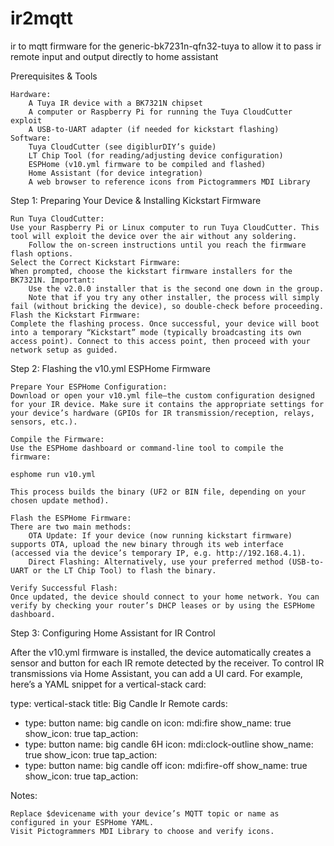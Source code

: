 # ir2mqtt
ir to mqtt firmware for the generic-bk7231n-qfn32-tuya to allow it to pass ir remote input and output directly to home assistant

Prerequisites & Tools

    Hardware:
        A Tuya IR device with a BK7321N chipset
        A computer or Raspberry Pi for running the Tuya CloudCutter exploit
        A USB-to-UART adapter (if needed for kickstart flashing)
    Software:
        Tuya CloudCutter (see digiblurDIY’s guide)
        LT Chip Tool (for reading/adjusting device configuration)
        ESPHome (v10.yml firmware to be compiled and flashed)
        Home Assistant (for device integration)
        A web browser to reference icons from Pictogrammers MDI Library

Step 1: Preparing Your Device & Installing Kickstart Firmware

    Run Tuya CloudCutter:
    Use your Raspberry Pi or Linux computer to run Tuya CloudCutter. This tool will exploit the device over the air without any soldering.
        Follow the on-screen instructions until you reach the firmware flash options.
    Select the Correct Kickstart Firmware:
    When prompted, choose the kickstart firmware installers for the BK7321N. Important:
        Use the v2.0.0 installer that is the second one down in the group.
        Note that if you try any other installer, the process will simply fail (without bricking the device), so double-check before proceeding.
    Flash the Kickstart Firmware:
    Complete the flashing process. Once successful, your device will boot into a temporary “Kickstart” mode (typically broadcasting its own access point). Connect to this access point, then proceed with your network setup as guided.

Step 2: Flashing the v10.yml ESPHome Firmware

    Prepare Your ESPHome Configuration:
    Download or open your v10.yml file—the custom configuration designed for your IR device. Make sure it contains the appropriate settings for your device’s hardware (GPIOs for IR transmission/reception, relays, sensors, etc.).

    Compile the Firmware:
    Use the ESPHome dashboard or command-line tool to compile the firmware:

    esphome run v10.yml

    This process builds the binary (UF2 or BIN file, depending on your chosen update method).

    Flash the ESPHome Firmware:
    There are two main methods:
        OTA Update: If your device (now running kickstart firmware) supports OTA, upload the new binary through its web interface (accessed via the device’s temporary IP, e.g. http://192.168.4.1).
        Direct Flashing: Alternatively, use your preferred method (USB-to-UART or the LT Chip Tool) to flash the binary.

    Verify Successful Flash:
    Once updated, the device should connect to your home network. You can verify by checking your router’s DHCP leases or by using the ESPHome dashboard.

Step 3: Configuring Home Assistant for IR Control

After the v10.yml firmware is installed, the device automatically creates a sensor and button for each IR remote detected by the receiver. To control IR transmissions via Home Assistant, you can add a UI card. For example, here’s a YAML snippet for a vertical-stack card:

type: vertical-stack
title: Big Candle Ir Remote
cards:
  - type: button
    name: big candle on
    icon: mdi:fire
    show_name: true
    show_icon: true
    tap_action:
  - type: button
    name: big candle 6H
    icon: mdi:clock-outline
    show_name: true
    show_icon: true
    tap_action:
  - type: button
    name: big candle off
    icon: mdi:fire-off
    show_name: true
    show_icon: true
    tap_action:

Notes:

    Replace $devicename with your device’s MQTT topic or name as configured in your ESPHome YAML.
    Visit Pictogrammers MDI Library to choose and verify icons.

